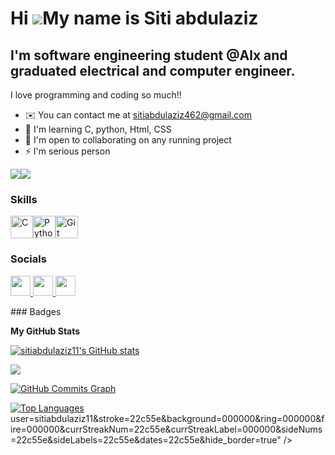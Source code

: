 Hi ![](https://user-images.githubusercontent.com/18350557/176309783-0785949b-9127-417c-8b55-ab5a4333674e.gif)My name is Siti abdulaziz
======================================================================================================================================

I'm software engineering student @Alx and graduated electrical and computer engineer.
-------------------------------------------------------------------------------------

I love programming and coding so much!!

* ✉️  You can contact me at [sitiabdulaziz462@gmail.com](mailto:sitiabdulaziz462@gmail.com)
* 🧠  I'm learning C, python, Html, CSS
* 🤝  I'm open to collaborating on any running project
* ⚡  I'm serious person

<a href="https://www.github.com/sitiabdulaziz11" target="_blank" rel="noreferrer"><img
src="https://img.shields.io/github/followers/sitiabdulaziz11?logo=github&style=for-the-badge&color=0891b2&labelColor=000000" /></a><a href="https://www.x.com/sitiabdulaziz1" target="_blank" rel="noreferrer"><img
src="https://img.shields.io/twitter/follow/sitiabdulaziz1?logo=twitter&style=for-the-badge&color=0891b2&labelColor=000000"
/></a>
### Skills

<p align="left">
<a href="https://docs.microsoft.com/en-us/cpp/?view=msvc-170" target="_blank" rel="noreferrer"><img src="https://raw.githubusercontent.com/danielcranney/readme-generator/main/public/icons/skills/c-colored.svg" width="36" height="36" alt="C" /></a><a href="https://www.python.org/" target="_blank" rel="noreferrer"><img src="https://raw.githubusercontent.com/danielcranney/readme-generator/main/public/icons/skills/python-colored.svg" width="36" height="36" alt="Python" /></a><a href="https://git-scm.com/" target="_blank" rel="noreferrer"><img src="https://raw.githubusercontent.com/danielcranney/readme-generator/main/public/icons/skills/git-colored.svg" width="36" height="36" alt="Git" /></a>
</p>

### Socials

<p align="left"> <a href="https://www.github.com/sitiabdulaziz11" target="_blank" rel="noreferrer"> <picture> <source media="(prefers-color-scheme: dark)" srcset="https://raw.githubusercontent.com/danielcranney/readme-generator/main/public/icons/socials/github-dark.svg" /> <source media="(prefers-color-scheme: light)" srcset="https://raw.githubusercontent.com/danielcranney/readme-generator/main/public/icons/socials/github.svg" /> <img src="https://raw.githubusercontent.com/danielcranney/readme-generator/main/public/icons/socials/github.svg" width="32" height="32" /> </picture> </a> <a href="https://www.linkedin.com/in/siti-abdulaziz-27928025a/" target="_blank" rel="noreferrer"> <picture> <source media="(prefers-color-scheme: dark)" srcset="https://raw.githubusercontent.com/danielcranney/readme-generator/main/public/icons/socials/linkedin-dark.svg" /> <source media="(prefers-color-scheme: light)" srcset="https://raw.githubusercontent.com/danielcranney/readme-generator/main/public/icons/socials/linkedin.svg" /> <img src="https://raw.githubusercontent.com/danielcranney/readme-generator/main/public/icons/socials/linkedin.svg" width="32" height="32" /> </picture> </a> <a href="https://www.x.com/sitiabdulaziz1" target="_blank" rel="noreferrer"> <picture> <source media="(prefers-color-scheme: dark)" srcset="https://raw.githubusercontent.com/danielcranney/readme-generator/main/public/icons/socials/twitter-dark.svg" /> <source media="(prefers-color-scheme: light)" srcset="https://raw.githubusercontent.com/danielcranney/readme-generator/main/public/icons/socials/twitter.svg" /> <img src="https://raw.githubusercontent.com/danielcranney/readme-generator/main/public/icons/socials/twitter.svg" width="32" height="32" /> </picture> </a></p>
### Badges

<b>My GitHub Stats</b>

<a href="http://www.github.com/sitiabdulaziz11"><img src="https://github-readme-stats.vercel.app/api?username=sitiabdulaziz11&show_icons=true&hide=&count_private=true&title_color=ffffff&text_color=22c55e&icon_color=0891b2&bg_color=000000&hide_border=true&show_icons=true" alt="sitiabdulaziz11's GitHub stats" /></a>

<a href="http://www.github.com/sitiabdulaziz11"><img src="https://github-readme-streak-stats.herokuapp.com/?user=sitiabdulaziz11&stroke=22c55e&background=000000&ring=ffffff&fire=ffffff&currStreakNum=22c55e&currStreakLabel=ffffff&sideNums=22c55e&sideLabels=22c55e&dates=22c55e&hide_border=true" /></a>

<a href="http://www.github.com/sitiabdulaziz11"><img src="https://github-readme-activity-graph.cyclic.app/graph?username=sitiabdulaziz11&bg_color=000000&color=22c55e&line=0891b2&point=22c55e&area_color=000000&area=true&hide_border=true&custom_title=GitHub%20Commits%20Graph" alt="GitHub Commits Graph" /></a>

<a href="https://github.com/sitiabdulaziz11" align="left"><img src="https://github-readme-stats.vercel.app/api/top-langs/?username=sitiabdulaziz11&langs_count=10&title_color=ffffff&text_color=22c55e&icon_color=0891b2&bg_color=000000&hide_border=true&locale=en&custom_title=Top%20%Languages" alt="Top Languages" /></a></a>user=sitiabdulaziz11&stroke=22c55e&background=000000&ring=000000&fire=000000&currStreakNum=22c55e&currStreakLabel=000000&sideNums=22c55e&sideLabels=22c55e&dates=22c55e&hide_border=true" /></a>
